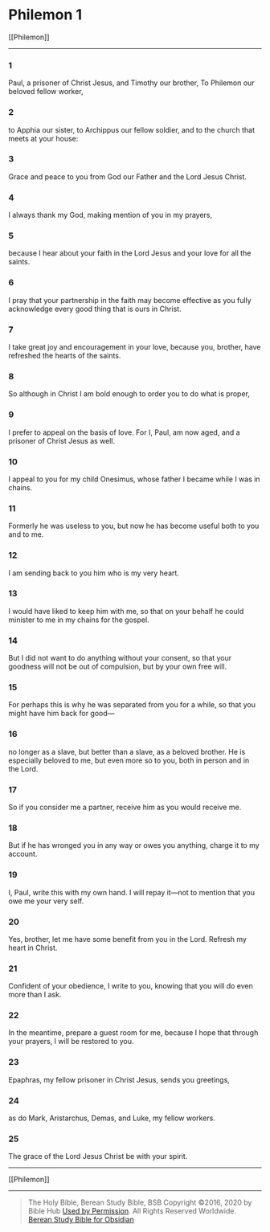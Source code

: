 # Philemon 1

[[Philemon]]

---

### 1
Paul, a prisoner of Christ Jesus, and Timothy our brother, To Philemon our beloved fellow worker,

### 2
to Apphia our sister, to Archippus our fellow soldier, and to the church that meets at your house:

### 3
Grace and peace to you from God our Father and the Lord Jesus Christ.

### 4
I always thank my God, making mention of you in my prayers,

### 5
because I hear about your faith in the Lord Jesus and your love for all the saints.

### 6
I pray that your partnership in the faith may become effective as you fully acknowledge every good thing that is ours in Christ.

### 7
I take great joy and encouragement in your love, because you, brother, have refreshed the hearts of the saints.

### 8
So although in Christ I am bold enough to order you to do what is proper,

### 9
I prefer to appeal on the basis of love. For I, Paul, am now aged, and a prisoner of Christ Jesus as well.

### 10
I appeal to you for my child Onesimus, whose father I became while I was in chains.

### 11
Formerly he was useless to you, but now he has become useful both to you and to me.

### 12
I am sending back to you him who is my very heart.

### 13
I would have liked to keep him with me, so that on your behalf he could minister to me in my chains for the gospel.

### 14
But I did not want to do anything without your consent, so that your goodness will not be out of compulsion, but by your own free will.

### 15
For perhaps this is why he was separated from you for a while, so that you might have him back for good—

### 16
no longer as a slave, but better than a slave, as a beloved brother. He is especially beloved to me, but even more so to you, both in person and in the Lord.

### 17
So if you consider me a partner, receive him as you would receive me.

### 18
But if he has wronged you in any way or owes you anything, charge it to my account.

### 19
I, Paul, write this with my own hand. I will repay it—not to mention that you owe me your very self.

### 20
Yes, brother, let me have some benefit from you in the Lord. Refresh my heart in Christ.

### 21
Confident of your obedience, I write to you, knowing that you will do even more than I ask.

### 22
In the meantime, prepare a guest room for me, because I hope that through your prayers, I will be restored to you.

### 23
Epaphras, my fellow prisoner in Christ Jesus, sends you greetings,

### 24
as do Mark, Aristarchus, Demas, and Luke, my fellow workers.

### 25
The grace of the Lord Jesus Christ be with your spirit.

---

[[Philemon]]

---

> The Holy Bible, Berean Study Bible, BSB
> Copyright &copy;2016, 2020 by Bible Hub
> [Used by Permission](https://berean.bible/terms.htm). All Rights Reserved Worldwide.
> [Berean Study Bible for Obsidian](https://github.com/gapmiss/berean-study-bible-for-obsidian)

